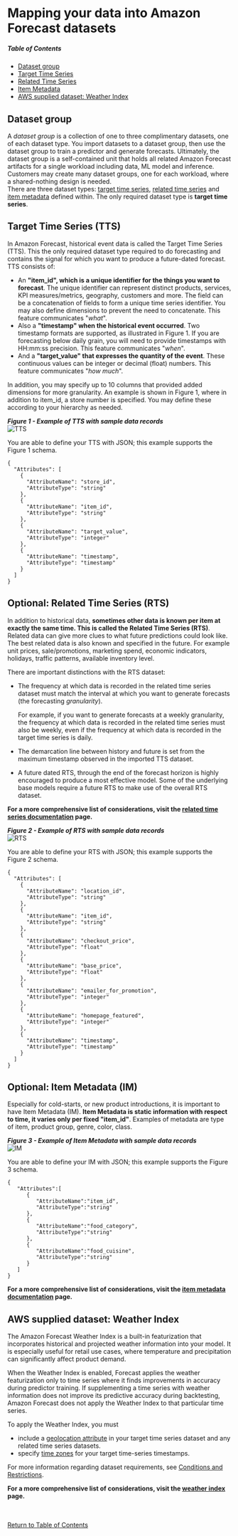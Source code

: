 ﻿
# Mapping your data into Amazon Forecast datasets

##### Table of Contents  

* [Dataset group](#datasetgroup)  
* [Target Time Series](#tts)  
* [Related Time Series](#rts)
* [Item Metadata](#im)
* [AWS supplied dataset: Weather Index](#weather)

## Dataset group<a name="datasetgroup"/>
A  _dataset group_ is a collection of one to three complimentary datasets, one of each dataset type.  You import datasets to a dataset group, then use the dataset group to train a predictor and generate forecasts.  Ultimately, the dataset group is a self-contained unit that holds all related Amazon Forecast artifacts for a single workload including data, ML model and inference.  Customers may create many dataset groups, one for each workload, where a shared-nothing design is needed. 
<br>There are three dataset types: [target time series](#tts), [related time series](#rts) and [item metadata](#im) defined within.  The only required dataset type is **target time series**.

## Target Time Series (TTS)<a name="tts"/>

In Amazon Forecast, historical event data is called the Target Time Series (TTS).  This the only required dataset type required to do forecasting and contains the signal for which you want to produce a future-dated forecast. 
<br>
TTS consists of:
  - An **"item_id", which is a unique identifier for the things you want to forecast**.  The unique identifier can represent distinct products, services, KPI measures/metrics, geography, customers and more.  The field can be a concatenation of fields to form a unique time series identifier.  You may also define dimensions to prevent the need to concatenate.  This feature communicates "*what*".
  - Also a **"timestamp" when the historical event occurred**.  Two timestamp formats are supported, as illustrated in Figure 1.  If you are forecasting below daily grain, you will need to provide timestamps with HH:mm:ss precision.  This feature communicates "*when*".
  - And a **"target_value" that expresses the quantity of the event**.  These continuous values can be integer or decimal (float) numbers.  This feature communicates "*how much*".

In addition, you may specify up to 10 columns that provided added dimensions for more granularity.  An example is shown in Figure 1, where in addition to item_id, a store number is specified.   You may define these according to your hierarchy as needed.

***Figure 1 - Example of TTS with sample data records***
<br>
![TTS](../images/target-time-series.png)

You are able to define your TTS with JSON; this example supports the Figure 1 schema.
```
{
  "Attributes": [
    {
      "AttributeName": "store_id",
      "AttributeType": "string"
    },
    {
      "AttributeName": "item_id",
      "AttributeType": "string"
    },
    {
      "AttributeName": "target_value",
      "AttributeType": "integer"
    },
    {
      "AttributeName": "timestamp",
      "AttributeType": "timestamp"
    }
  ]
}
```

## Optional: Related Time Series (RTS)<a name="rts"/>

In addition to historical data, **sometimes other data is known per item at exactly the same time.  This is called the Related Time Series (RTS)**.  Related data can give more clues to what future predictions could look like.  The best related data is also known and specified in the future.  For example unit prices, sale/promotions, marketing spend, economic indicators, holidays, traffic patterns, available inventory level.  

There are important distinctions with the RTS dataset:

-   The frequency at which data is recorded in the related time series dataset must match the interval at which you want to generate forecasts (the forecasting  _granularity_).
    
    For example, if you want to generate forecasts at a weekly granularity, the frequency at which data is recorded in the related time series must also be weekly, even if the frequency at which data is recorded in the target time series is daily.

 - The demarcation line between history and future is set from the maximum timestamp observed in the imported TTS dataset.
 - A future dated RTS, through the end of the forecast horizon is highly encouraged to produce a most effective model.  Some of the underlying base models require a future RTS to make use of the overall RTS dataset.

**For a more comprehensive list of considerations, visit the [related time series documentation](https://docs.aws.amazon.com/forecast/latest/dg/related-time-series-datasets.html) page.**

***Figure 2 - Example of RTS with sample data records***
<br>
![RTS](../images/related-time-series.png)

You are able to define your RTS with JSON; this example supports the Figure 2 schema.
```
{
  "Attributes": [
    {
      "AttributeName": "location_id",
      "AttributeType": "string"
    },
    {
      "AttributeName": "item_id",
      "AttributeType": "string"
    },
    {
      "AttributeName": "checkout_price",
      "AttributeType": "float"
    },
    {
      "AttributeName": "base_price",
      "AttributeType": "float"
    },
    {
      "AttributeName": "emailer_for_promotion",
      "AttributeType": "integer"
    },
    {
      "AttributeName": "homepage_featured",
      "AttributeType": "integer"
    },
    {
      "AttributeName": "timestamp",
      "AttributeType": "timestamp"
    }
  ]
}
```

## Optional: Item Metadata (IM)<a name="im"/>

Especially for cold-starts, or new product introductions, it is important to have Item Metadata (IM).  **Item Metadata is static information with respect to time, it varies only per fixed "item_id"**.  Examples of metadata are type of item, product group, genre, color, class.

***Figure 3 - Example of Item Metadata with sample data records***
<br>
![IM](../images/item-metadata.png)

You are able to define your IM with JSON; this example supports the Figure 3 schema.
```
{
   "Attributes":[
      {
         "AttributeName":"item_id",
         "AttributeType":"string"
      },
      {
         "AttributeName":"food_category",
         "AttributeType":"string"
      },
      {
         "AttributeName":"food_cuisine",
         "AttributeType":"string"
      }
   ]
}
```
**For a more comprehensive list of considerations, visit the [item metadata documentation](https://docs.aws.amazon.com/forecast/latest/dg/item-metadata-datasets.html) page.**

## AWS supplied dataset: Weather Index<a name="weather"/>

The Amazon Forecast Weather Index is a built-in featurization that incorporates historical and projected weather information into your model.  It is especially useful for retail use cases, where temperature and precipitation can significantly affect product demand.

When the Weather Index is enabled, Forecast applies the weather featurization only to time series where it finds improvements in accuracy during predictor training.  If supplementing a time series with weather information does not improve its predictive accuracy during backtesting, Amazon Forecast does not apply the Weather Index to that particular time series.

To apply the Weather Index, you must 

 - include a  [geolocation attribute](https://docs.aws.amazon.com/forecast/latest/dg/weather.html#adding-geolocation)  in your target time series dataset and any related time series datasets.  
 - specify  [time zones](https://docs.aws.amazon.com/forecast/latest/dg/weather.html#specifying-timezones)  for your target time-series timestamps.

For more information regarding dataset requirements, see  [Conditions and Restrictions](https://docs.aws.amazon.com/forecast/latest/dg/weather.html#weather-conditions-restrictions).

**For a more comprehensive list of considerations, visit the [weather index](https://docs.aws.amazon.com/forecast/latest/dg/weather.html#adding-geolocation) page.**


<br><br>
[Return to Table of Contents](../README.md)

